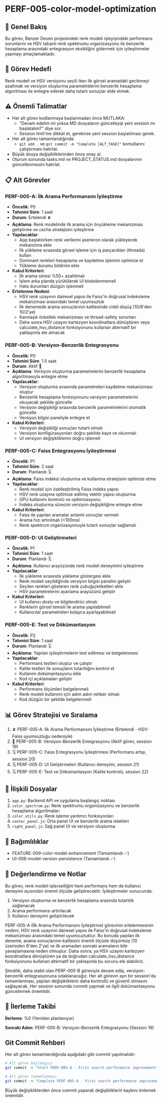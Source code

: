 # PERF-005-color-model-optimization

## 🎯 Genel Bakış

Bu görev, Benzer Desen projesindeki renk modeli işleyişindeki performans sorunlarını ve HSV tabanlı renk spektrumu organizasyonu ile benzerlik hesaplama arasındaki entegrasyon eksikliğini gidermek için iyileştirmeler yapmayı amaçlamaktadır.

## 📝 Görev Hedefi

Renk modeli ve HSV versiyonu seçili iken ilk görsel aramadaki gecikmeyi azaltmak ve versiyon oluşturma parametrelerini benzerlik hesaplama algoritması ile entegre ederek daha tutarlı sonuçlar elde etmek.

## ⚠️ Önemli Talimatlar

* Her alt görev kodlanmaya başlanmadan önce MUTLAKA:
  * "Devam edelim mi yoksa MD dosyalarını güncelleyip yeni session mı başlatalım?" diye sor.
  * Session limit'ine dikkat et, gerekirse yeni session başlatılması gerek.
* Her alt görev tamamlandığında:
  * `git add .` ve `git commit -m "Complete [ALT_TASK]"` komutlarını çalıştırmanı hatırlat.
* Büyük dosya değişikliklerinden önce onay al.
* Oturum sonunda tasks.md ve PROJECT_STATUS.md dosyalarının güncellenmesini hatırlat.

## 📋 Alt Görevler

### PERF-005-A: İlk Arama Performansını İyileştirme
- **Öncelik**: P0
- **Tahmini Süre**: 1 saat
- **Durum**: Ertelendi ⏸️
- **Açıklama**: Renk modelinde ilk arama için önyükleme mekanizması geliştirme ve cache stratejisini iyileştirme
- **Yapılacaklar**:
  - App başlatılırken renk verilerini asenkron olarak yükleyecek mekanizma ekle
  - İlk yükleme sırasında görsel işleme için iş parçacıkları (threads) kullan
  - Dominant renkleri hesaplama ve kaydetme işlemini optimize et
  - Yükleme durumu bildirimi ekle
- **Kabul Kriterleri**:
  - İlk arama süresi %50+ azaltılmalı
  - İşlem arka planda yürütülerek UI blokelenmemeli
  - Hata durumları düzgün işlenmeli
- **Ertelenme Nedeni**:
  - HSV renk uzayının dairesel yapısı ile Faiss'in doğrusal indeksleme mekanizması arasındaki temel uyumsuzluk
  - İlk denemede arama sonuçlarının kalitesinde ciddi düşüş (10/8'den 10/2'ye)
  - Karmaşık önbellek mekanizması ve thread-safety sorunları
  - Daha sonra HSV uzayını kartezyen koordinatlara dönüştüren veya calculate_hsv_distance fonksiyonunu kullanan alternatif bir yaklaşımla ele alınacak

### PERF-005-B: Versiyon-Benzerlik Entegrasyonu 
- **Öncelik**: P0
- **Tahmini Süre**: 1.5 saat
- **Durum**: Aktif 🔄
- **Açıklama**: Versiyon oluşturma parametrelerini benzerlik hesaplama algoritmasıyla entegre etme
- **Yapılacaklar**:
  - Versiyon oluşturma sırasında parametreleri kaydetme mekanizması oluştur
  - Benzerlik hesaplama fonksiyonunu versiyon parametrelerini okuyacak şekilde güncelle
  - Versiyon değişikliği sırasında benzerlik parametrelerini otomatik güncelle
  - Versiyon bilgisi paneliyle entegre et
- **Kabul Kriterleri**:
  - Versiyon değişikliği sonuçları tutarlı olmalı
  - Versiyon konfigürasyonları doğru şekilde kayıt ve okunmalı
  - UI versiyon değişikliklerini doğru işlemeli

### PERF-005-C: Faiss Entegrasyonu İyileştirmesi
- **Öncelik**: P1
- **Tahmini Süre**: 2 saat
- **Durum**: Planlandı 🗓️
- **Açıklama**: Faiss indeksi oluşturma ve kullanma stratejisini optimize etme
- **Yapılacaklar**:
  - Renk modeli için özelleştirilmiş Faiss indeks yapısı
  - HSV renk uzayına optimize edilmiş vektör yapısı oluşturma
  - GPU kullanımı kontrolü ve optimizasyonu
  - İndeks oluşturma sürecini versiyon değişikliğine entegre etme
- **Kabul Kriterleri**:
  - Faiss ile yapılan aramalar anlamlı sonuçlar vermeli
  - Arama hızı artırılmalı (<100ms)
  - Renk spektrum organizasyonuyla tutarlı sonuçlar sağlamalı

### PERF-005-D: UI Geliştirmeleri
- **Öncelik**: P1
- **Tahmini Süre**: 1 saat
- **Durum**: Planlandı 🗓️
- **Açıklama**: Kullanıcı arayüzünde renk modeli deneyimini iyileştirme
- **Yapılacaklar**:
  - İlk yükleme sırasında yükleme göstergesi ekle
  - Renk modeli seçildiğinde versiyon bilgisi panelini geliştir
  - Seçilen renkleri gösteren renk çubuğu/etiketleri ekle
  - HSV parametrelerini ayarlama arayüzünü geliştir
- **Kabul Kriterleri**:
  - UI kullanıcı dostu ve bilgilendirici olmalı
  - Renklerin görsel temsili ile arama yapılabilmeli
  - Kullanıcılar parametreleri kolayca ayarlayabilmeli

### PERF-005-E: Test ve Dökümantasyon
- **Öncelik**: P2
- **Tahmini Süre**: 1 saat
- **Durum**: Planlandı 🗓️
- **Açıklama**: Yapılan iyileştirmelerin test edilmesi ve belgelenmesi
- **Yapılacaklar**:
  - Performans testleri oluştur ve çalıştır
  - Kalite testleri ile sonuçların tutarlılığını kontrol et
  - Kullanım dokümantasyonu ekle
  - Kod içi açıklamaları geliştir
- **Kabul Kriterleri**:
  - Performans ölçümleri belgelenmeli
  - Renk modeli kullanımı için adım adım rehber olmalı
  - Kod düzgün bir şekilde belgelenmeli

## 📊 Görev Stratejisi ve Sıralama

1. ⏸️ PERF-005-A: İlk Arama Performansını İyileştirme (Ertelendi - HSV-Faiss uyumsuzluğu nedeniyle)
2. 🔄 PERF-005-B: Versiyon-Benzerlik Entegrasyonu (Aktif görev, session 19)
3. 🗓️ PERF-005-C: Faiss Entegrasyonu İyileştirmesi (Performans artışı, session 20)
4. 🗓️ PERF-005-D: UI Geliştirmeleri (Kullanıcı deneyimi, session 21)
5. 🗓️ PERF-005-E: Test ve Dökümantasyon (Kalite kontrolü, session 22)

## 🔗 İlişkili Dosyalar

1. `app.py`: Backend API ve uygulama başlangıç noktası
2. `color_spectrum.py`: Renk spektrumu organizasyonu ve benzerlik hesaplama algoritmaları
3. `color_utils.py`: Renk işleme yardımcı fonksiyonları
4. `center_panel.js`: Orta panel UI ve benzerlik arama istekleri
5. `right_panel.js`: Sağ panel UI ve versiyon oluşturma

## 🔄 Bağımlılıklar

- FEATURE-009-color-model-enhancement (Tamamlandı ✅)
- UI-008-model-version-persistence (Tamamlandı ✅)

## 📝 Değerlendirme ve Notlar

Bu görev, renk modeli işlevselliğini hem performans hem de kullanıcı deneyimi açısından önemli ölçüde geliştirecektir. İyileştirmeler sonucunda:

1. Versiyon oluşturma ve benzerlik hesaplama arasında tutarlılık sağlanacak
2. Arama performansı artırılacak
3. Kullanıcı deneyimi geliştirilecek

PERF-005-A (İlk Arama Performansını İyileştirme) görevinin ertelenmesinin nedeni, HSV renk uzayının dairesel yapısı ile Faiss'in doğrusal indeksleme mekanizması arasındaki temel uyumsuzluktur. Bu konuda yapılan ilk deneme, arama sonuçlarının kalitesini önemli ölçüde düşürmüş (10 üzerinden 8'den 2'ye) ve ilk aramadan sonraki aramaların bile yavaşlamasına neden olmuştur. Daha sonra, ya HSV uzayını kartezyen koordinatlara dönüştüren ya da doğrudan calculate_hsv_distance fonksiyonunu kullanan alternatif bir yaklaşımla bu sorunu ele alabiliriz.

Şimdilik, daha stabil olan PERF-005-B göreviyle devam edip, versiyon-benzerlik entegrasyonuna odaklanacağız. Her alt görevin ayrı bir session'da tamamlanması, yapılan değişikliklerin daha kontrollü ve güvenli olmasını sağlayacak. Her session sonunda commit yapmak ve ilgili dokümantasyonu güncellemek önemlidir.

## 🚦 İlerleme Takibi

**İlerleme**: %0 (Yeniden planlanıyor)

**Sonraki Adım**: PERF-005-B: Versiyon-Benzerlik Entegrasyonu (Session 19)

## Git Commit Rehberi

Her alt görev tamamlandığında aşağıdaki gibi commit yapılmalıdır:

```bash
# Alt görev başlangıcı
git commit -m "Start PERF-005-A - First search performance improvement"

# Alt görev tamamlanması
git commit -m "Complete PERF-005-A - First search performance improvement"
```

Büyük değişikliklerden önce commit yaparak değişikliklerin kaybını önlemek önemlidir.
